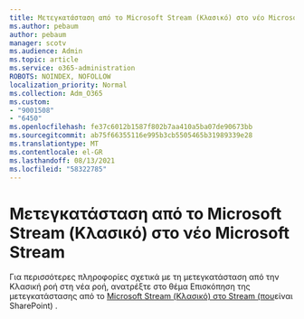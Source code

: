 ```yaml
---
title: Μετεγκατάσταση από το Microsoft Stream (Κλασικό) στο νέο Microsoft Stream
ms.author: pebaum
author: pebaum
manager: scotv
ms.audience: Admin
ms.topic: article
ms.service: o365-administration
ROBOTS: NOINDEX, NOFOLLOW
localization_priority: Normal
ms.collection: Adm_O365
ms.custom:
- "9001508"
- "6450"
ms.openlocfilehash: fe37c6012b1587f802b7aa410a5ba07de90673bb
ms.sourcegitcommit: ab75f66355116e995b3cb5505465b31989339e28
ms.translationtype: MT
ms.contentlocale: el-GR
ms.lasthandoff: 08/13/2021
ms.locfileid: "58322785"
---
```

# <a name="migrate-from-microsoft-stream-classic-to-the-new-microsoft-stream"></a>Μετεγκατάσταση από το Microsoft Stream (Κλασικό) στο νέο Microsoft Stream

Για περισσότερες πληροφορίες σχετικά με τη μετεγκατάσταση από την Κλασική ροή στη νέα ροή, ανατρέξτε στο θέμα Επισκόπηση της μετεγκατάστασης από το [Microsoft Stream (Κλασικό) στο Stream (που](https://docs.microsoft.com/stream/streamnew/stream-classic-to-new-migration-overview)είναι SharePoint) .